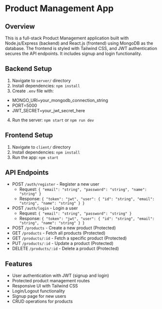 # Product Management App

## Overview

This is a full-stack Product Management application built with Node.js/Express (backend) and React.js (frontend) using MongoDB as the database. The frontend is styled with Tailwind CSS, and JWT authentication secures the API endpoints. It includes signup and login functionality.

## Backend Setup

1. Navigate to `server/` directory
2. Install dependencies: `npm install`
3. Create `.env` file with:

- MONGO_URI=your_mongodb_connection_string
- PORT=5000
- JWT_SECRET=your_jwt_secret_here

4. Run the server: `npm start` or `npm run dev`

## Frontend Setup

1. Navigate to `client/` directory
2. Install dependencies: `npm install`
3. Run the app: `npm start`

## API Endpoints

- POST `/auth/register` - Register a new user
  - Request: `{ "email": "string", "password": "string", "name": "string" }`
  - Response: `{ "token": "jwt", "user": { "id": "string", "email": "string", "name": "string" } }`
- POST `/auth/login` - Login a user
  - Request: `{ "email": "string", "password": "string" }`
  - Response: `{ "token": "jwt", "user": { "id": "string", "email": "string", "name": "string" } }`
- POST `/products` - Create a new product (Protected)
- GET `/products` - Fetch all products (Protected)
- GET `/products/:id` - Fetch a specific product (Protected)
- PUT `/products/:id` - Update a product (Protected)
- DELETE `/products/:id` - Delete a product (Protected)

## Features

- User authentication with JWT (signup and login)
- Protected product management routes
- Responsive UI with Tailwind CSS
- Login/Logout functionality
- Signup page for new users
- CRUD operations for products

